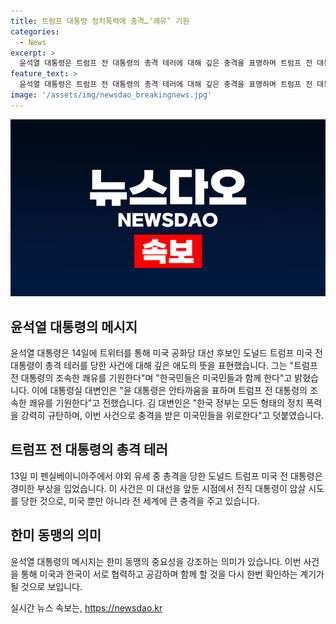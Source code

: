 ```yaml
---
title: 트럼프 대통령 정치폭력에 충격…‘쾌유’ 기원
categories:
  - News
excerpt: >
  윤석열 대통령은 트럼프 전 대통령의 총격 테러에 대해 깊은 충격을 표명하며 트럼프 전 대통령의 조속한 쾌유를 기원했다. 또한, 한국민들은 미국민들과 함께 한다고 언급하며 두 나라 국민간의 연대를 강조했다. 이에 대통령실 대변인은 정부가 어떠한 형태의 정치 폭력도 강력히 규탄하고, 한국민들은 미국민들과 함께할 것을 밝혔다. 이 사건은 미국 뿐만 아니라 전 세계에 큰 파장을 일으키고 있다.
feature_text: >
  윤석열 대통령은 트럼프 전 대통령의 총격 테러에 대해 깊은 충격을 표명하며 트럼프 전 대통령의 조속한 쾌유를 기원했다. 또한, 한국민들은 미국민들과 함께 한다고 언급하며 두 나라 국민간의 연대를 강조했다. 이에 대통령실 대변인은 정부가 어떠한 형태의 정치 폭력도 강력히 규탄하고, 한국민들은 미국민들과 함께할 것을 밝혔다. 이 사건은 미국 뿐만 아니라 전 세계에 큰 파장을 일으키고 있다.
image: '/assets/img/newsdao_breakingnews.jpg'
---
```


<p><img src="/assets/img/newsdao_breakingnews.jpg" alt="cryptoinkorea 속보" /></p>

<h2 data-ke-size="size26">윤석열 대통령의 메시지</h2>

<p data-ke-size="size16"> 윤석열 대통령은 14일에 트위터를 통해 미국 공화당 대선 후보인 도널드 트럼프 미국 전 대통령이 총격 테러를 당한 사건에 대해 깊은 애도의 뜻을 표현했습니다. 그는 "트럼프 전 대통령의 조속한 쾌유를 기원한다"며 "한국민들은 미국민들과 함께 한다"고 밝혔습니다. 이에 대통령실 대변인은 "윤 대통령은 안타까움을 표하며 트럼프 전 대통령의 조속한 쾌유를 기원한다"고 전했습니다. 김 대변인은 "한국 정부는 모든 형태의 정치 폭력을 강력히 규탄하며, 이번 사건으로 충격을 받은 미국민들을 위로한다"고 덧붙였습니다.</p>

<h2 data-ke-size="size26">트럼프 전 대통령의 총격 테러</h2>

<p data-ke-size="size16"> 13일 미 펜실베이니아주에서 야외 유세 중 총격을 당한 도널드 트럼프 미국 전 대통령은 경미한 부상을 입었습니다. 이 사건은 미 대선을 앞둔 시점에서 전직 대통령이 암살 시도를 당한 것으로, 미국 뿐만 아니라 전 세계에 큰 충격을 주고 있습니다.</p>

<h2 data-ke-size="size26">한미 동맹의 의미</h2>

<p data-ke-size="size16"> 윤석열 대통령의 메시지는 한미 동맹의 중요성을 강조하는 의미가 있습니다. 이번 사건을 통해 미국과 한국이 서로 협력하고 공감하며 함께 할 것을 다시 한번 확인하는 계기가 될 것으로 보입니다.</p>
실시간 뉴스 속보는, <a href="https://newsdao.kr" rel="dofollow">https://newsdao.kr</a>


